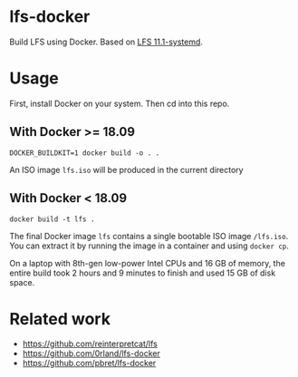 # lfs-docker

Build LFS using Docker. Based on [LFS 11.1-systemd](https://www.linuxfromscratch.org/lfs/view/11.1-systemd).

# Usage

First, install Docker on your system. Then cd into this repo.

## With Docker >= 18.09
```
DOCKER_BUILDKIT=1 docker build -o . .
```
An ISO image `lfs.iso` will be produced in the current directory

## With Docker < 18.09
```
docker build -t lfs .
```

The final Docker image `lfs` contains a single bootable ISO image `/lfs.iso`.
You can extract it by running the image in a container and using `docker cp`.

On a laptop with 8th-gen low-power Intel CPUs and 16 GB of memory,
the entire build took 2 hours and 9 minutes to finish and used 15 GB of disk space.

# Related work

- https://github.com/reinterpretcat/lfs
- https://github.com/0rland/lfs-docker
- https://github.com/pbret/lfs-docker
